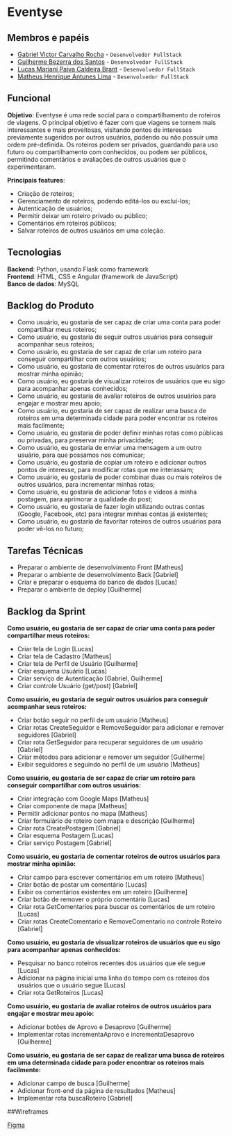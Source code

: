 # Eventyse
## Membros e papéis
- [Gabriel Victor Carvalho Rocha](https://github.com/gabreuvcr) - `Desenvolvedor FullStack`
- [Guilherme Bezerra dos Santos](https://github.com/guilhermebezerrads) - `Desenvolvedor FullStack`
- [Lucas Mariani Paiva Caldeira Brant](https://github.com/lucasbrant) - `Desenvolvedor FullStack`
- [Matheus Henrique Antunes Lima](https://github.com/motheuslima) - `Desenvolvedor FullStack`
 
## Funcional
**Objetivo**: Eventyse é uma rede social para o compartilhamento de roteiros de viagens. O principal objetivo é fazer com que viagens se tornem mais interessantes e mais proveitosas, visitando pontos de interesses previamente sugeridos por outros usuários, podendo ou não possuir uma ordem pré-definida. Os roteiros podem ser privados, guardando para uso futuro ou compartilhamento com conhecidos, ou podem ser públicos, permitindo comentários e avaliações de outros usuários que o experimentaram.
 
**Principais features**: 
* Criação de roteiros;
* Gerenciamento de roteiros, podendo editá-los ou excluí-los;
* Autenticação de usuários;
* Permitir deixar um roteiro privado ou público;
* Comentários em roteiros públicos;
* Salvar roteiros de outros usuários em uma coleção.
 
## Tecnologias
**Backend**: Python, usando Flask como framework  
**Frontend**: HTML, CSS e Angular (framework de JavaScript)  
**Banco de dados**: MySQL

## Backlog do Produto

* Como usuário, eu gostaria de ser capaz de criar uma conta para poder compartilhar meus roteiros;
* Como usuário, eu gostaria de seguir outros usuários para conseguir acompanhar seus roteiros;
* Como usuário, eu gostaria de ser capaz de criar um roteiro para conseguir compartilhar com outros usuários;
* Como usuário, eu gostaria de comentar roteiros de outros usuários para mostrar minha opinião;
* Como usuário, eu gostaria de visualizar roteiros de usuários que eu sigo para acompanhar apenas conhecidos;
* Como usuário, eu gostaria de avaliar roteiros de outros usuários para engajar e mostrar meu apoio;
* Como usuário, eu gostaria de ser capaz de realizar uma busca de roteiros em uma determinada cidade para poder encontrar os roteiros mais facilmente;
* Como usuário, eu gostaria de poder definir minhas rotas como públicas ou privadas, para preservar minha privacidade;
* Como usuário, eu gostaria de enviar uma mensagem a um outro usuário, para que possamos nos comunicar;
* Como usuário, eu gostaria de copiar um roteiro e adicionar outros pontos de interesse, para modificar rotas que me interassam;
* Como usuário, eu gostaria de poder combinar duas ou mais roteiros de outros usuários, para incrementar minhas rotas;
* Como usuário, eu gostaria de adicionar fotos e vídeos a minha postagem, para aprimorar a qualidade do post;
* Como usuário, eu gostaria de fazer login utilizando outras contas (Google, Facebook, etc) para integrar minhas contas já existentes;
* Como usuário, eu gostaria de favoritar roteiros de outros usuários para poder vê-los no futuro;

## Tarefas Técnicas
- Preparar o ambiente de desenvolvimento Front [Matheus] 
- Preparar o ambiente de desenvolvimento Back [Gabriel] 
- Criar e preparar o esquema do banco de dados [Lucas]
- Preparar o ambiente de deploy [Guilherme]

## Backlog da Sprint

**Como usuário, eu gostaria de ser capaz de criar uma conta para poder compartilhar meus roteiros:**
- Criar tela de Login [Lucas] 
- Criar tela de Cadastro [Matheus] 
- Criar tela de Perfil de Usuário [Guilherme] 
- Criar esquema Usuário [Lucas] 
- Criar serviço de Autenticação [Gabriel, Guilherme] 
- Criar controle Usuário (get/post) [Gabriel]

**Como usuário, eu gostaria de seguir outros usuários para conseguir acompanhar seus roteiros:**
- Criar botão seguir no perfil de um usuário [Matheus] 
- Criar rotas CreateSeguidor e RemoveSeguidor para adicionar e remover seguidores [Gabriel] 
- Criar rota GetSeguidor para recuperar seguidores de um usuário [Gabriel] 
- Criar métodos para adicionar e remover um seguidor [Guilherme] 
- Exibir seguidores e seguindo no perfil de um usuário [Matheus]

**Como usuário, eu gostaria de ser capaz de criar um roteiro para conseguir compartilhar com outros usuários:**
- Criar integração com Google Maps [Matheus]
- Criar componente de mapa [Matheus] 
- Permitir adicionar pontos no mapa [Matheus] 
- Criar formulário de roteiro com mapa e descrição [Guilherme] 
- Criar rota CreatePostagem [Gabriel] 
- Criar esquema Postagem [Lucas] 
- Criar serviço Postagem [Gabriel]

**Como usuário, eu gostaria de comentar roteiros de outros usuários para mostrar minha opinião:**
- Criar campo para escrever comentários em um roteiro [Matheus] 
- Criar botão de postar um comentário [Lucas] 
- Exibir os comentários existentes em um roteiro [Guilherme] 
- Criar botão de remover o próprio comentário [Lucas] 
- Criar rota GetComentarios para buscar os comentários de um roteiro [Lucas] 
- Criar rotas CreateComentario e RemoveComentario no controle Roteiro [Gabriel]

**Como usuário, eu gostaria de visualizar roteiros de usuários que eu sigo para acompanhar apenas conhecidos:**
- Pesquisar no banco roteiros recentes dos usuários que ele segue [Lucas] 
- Adicionar na página inicial uma linha do tempo com os roteiros dos usuários que o usuário segue [Lucas] 
- Criar rota GetRoteiros [Lucas]

**Como usuário, eu gostaria de avaliar roteiros de outros usuários para engajar e mostrar meu apoio:**
- Adicionar botões de Aprovo e Desaprovo [Guilherme] 
- Implementar rotas incrementaAprovo e incrementaDesaprovo [Guilherme]

**Como usuário, eu gostaria de ser capaz de realizar uma busca de roteiros em uma determinada cidade para poder encontrar os roteiros mais facilmente:**
- Adicionar campo de busca [Guilherme] 
- Adicionar front-end da página de resultados [Matheus] 
- Implementar rota buscaRoteiro [Gabriel]

##Wireframes

[Figma](https://www.figma.com/file/aGx9MIIJxTbHkNWAfBGFvA/Wireframe?node-id=0%3A1)
